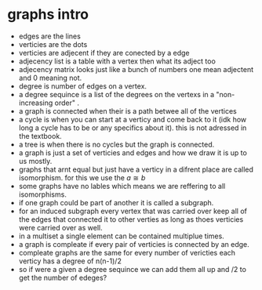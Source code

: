 # graphs intro

- edges are the lines
- verticies are the dots
- verticies are adjecent if they are conected by a edge
- adjecency list is a table with a vertex then what its adject too
- adjecency matrix looks just like a bunch of numbers one mean adjectent and 0 meaning not.
- degree is number of edges on a vertex.
- a degree sequince is a list of the degrees on the vertexs in a "non-increasing order" .
- a graph is connected when their is a path betwee all of the vertices
- a cycle is when you can start at a verticy and come back to it (idk how long a cycle has to be or any specifics about it). this is not adressed in the textbook.
- a tree is when there is no cycles but the graph is connected.
- a graph is just a set of verticies and edges and how we draw it is up to us mostly.
- graphs that arnt equal but just have a verticy in a difrent place are called isomorphism. for this we use the $a  \cong  b$
- some graphs have no lables which means we are reffering to all isomorphisms.
- if one graph could be part of another it is called a subgraph.
- for an induced subgraph every vertex that was carried over keep all of the edges that connected it to other verties as long as thoes verticies were carried over as well.
- in a multiset a single element can be contained multiplue times.
- a graph is compleate if every pair of verticies is connected by an edge.
- compleate graphs are the same for every number of vericties each verticy has a degree of n(n-1)/2
- so if were a given a degree sequince we can add them all up and /2 to get the number of edeges?
